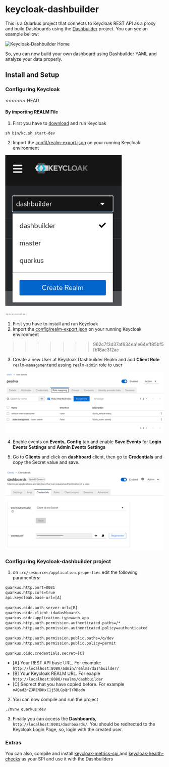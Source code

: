 # keycloak-dashbuilder

This is a Quarkus project that connects to Keycloak REST API as a proxy and build Dashboards using the [Dashbuilder](https://www.dashbuilder.org/) project. You can see an example bellow:

![Keycloak-Dashbuilder Home](/img/home.png "Keycloak-Dashbuilder Home")

So, you can now build your own dashboard using Dashbuilder YAML and analyze your data properly.

## Install and Setup
### Configuring Keycloak

<<<<<<< HEAD
#### By importing REALM File

1. First you have to [download](https://www.keycloak.org/downloads) and run Keycloak

```
sh bin/kc.sh start-dev
```

2. Import the [confit/realm-export.json](https://raw.githubusercontent.com/pedro-hos/keycloak-dashbuilder/main/config/realm-export.json) on your running Keycloak environment

![Keycloak Create Realm](/img/create_realm.png "Keycloak Create Realm")

=======
1. First you have to install and run Keycloak
2. Import the [config/realm-export.json](https://raw.githubusercontent.com/pedro-hos/keycloak-dashbuilder/main/config/realm-export.json) on your running Keycloak environment
>>>>>>> 962c7f3d37af634ea1e64eff85bf5fb18ac3f2ac
3. Create a new User at Keycloak Dashbuilder Realm and add **Client Role** `realm-management`and assing `realm-admin` role to user

![Keycloak User Config](/img/user_config.png "Keycloak User Config")

4. Enable events on **Events**, **Config** tab and enable **Save Events** for **Login Events Settings** and **Admin Events Settings**

5. Go to **Clients** and click on **dashboard** client, then go to **Credentials** and copy the Secret value and save.

![Keycloak Secret Config](/img/secret_config.png "Keycloak Secret Config")

### Configuring Keycloak-dashbuilder project

1. on `src/resources/application.properties` edit the following paramenters:

```
quarkus.http.port=8081
quarkus.http.cors=true
api.keycloak.base-url=[A]

quarkus.oidc.auth-server-url=[B]
quarkus.oidc.client-id=dashboards
quarkus.oidc.application-type=web-app
quarkus.http.auth.permission.authenticated.paths=/*
quarkus.http.auth.permission.authenticated.policy=authenticated

quarkus.http.auth.permission.public.paths=/q/dev
quarkus.http.auth.permission.public.policy=permit

quarkus.oidc.credentials.secret=[C]
```
- [A] Your REST API base URL. For example: `http://localhost:8080/admin/realms/dashbuilder/`
- [B] Your Keycloak REALM URL. For exaple `http://localhost:8080/realms/dashbuilder`
- [C] Secrect that you have copied before. For example `oAQad2nZJRZNDHxC1j59LGpQrlYRBodn`

2. You can now compile and run the project

```
./mvnw quarkus:dev
```

3. Finally you can access the **Dashboards**, `http://localhost:8081/dashboards/`. You should be redirected to the Keycloak Login Page, so, login with the created user.

### Extras

You can also, compile and install [
keycloak-metrics-spi
](https://github.com/aerogear/keycloak-metrics-spi) and [keycloak-health-checks](https://github.com/thomasdarimont/keycloak-health-checks) as your SPI and use it with the Dashbuilders
